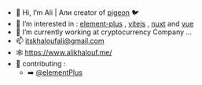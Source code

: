 - 👋 Hi, I’m Ali | Али creator of [pigeon](https://github.com/itsalimanuel/pigeon) 🐦
- 👀 I’m interested in : [element-plus](https://element-plus.org/en-US/) , [vitejs](https://vitejs.dev/) , [nuxt](https://github.com/nuxt/nuxt) and [vue](https://vuejs.org)
- 🌱 I’m currently working at cryptocurrency Company ...
- 📫 itskhaloufali@gmail.com
- 🕸️ https://www.alikhalouf.me/
- 🔡 contributing :
  -  ➡️  [@elementPlus](https://github.com/element-plus/element-plus/)
